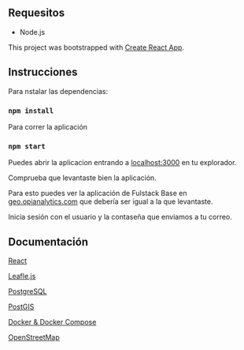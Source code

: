 ## Requesitos

* Node.js


This project was bootstrapped with [Create React App](https://github.com/facebook/create-react-app).

## Instrucciones

Para nstalar las dependencias:

### `npm install`

Para correr la aplicación

### `npm start`

Puedes abrir la aplicacion entrando a [localhost:3000](http://localhost:3000) en tu explorador.

Comprueba que levantaste bien la aplicación.

Para esto puedes ver la aplicación de Fulstack Base en [geo.opianalytics.com](https://geo.opianalytics.com/) que debería ser igual a la que levantaste.

Inicia sesión con el usuario y la contaseña que enviamos a tu correo.

## Documentación

[React](https://reactjs.org/)

[Leafle.js](https://leafletjs.com/)

[PostgreSQL](https://www.postgresql.org/docs/)

[PostGIS](https://postgis.net/documentation/)

[Docker & Docker Compose](https://docs.docker.com/reference/)

[OpenStreetMap](https://wiki.openstreetmap.org/wiki/Main_Page)
